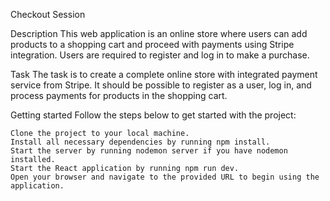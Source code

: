 Checkout Session

Description 
This web application is an online store where users can add products to a shopping cart and 
proceed with payments using Stripe integration. Users are required to register and log in
to make a purchase.

Task
The task is to create a complete online store with integrated payment service from Stripe. It 
should be possible to register as a user, log in, and process payments for products in the 
shopping cart.

Getting started
Follow the steps below to get started with the project:

    Clone the project to your local machine.
    Install all necessary dependencies by running npm install.
    Start the server by running nodemon server if you have nodemon installed.
    Start the React application by running npm run dev.
    Open your browser and navigate to the provided URL to begin using the application.

    
